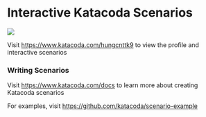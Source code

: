 # Interactive Katacoda Scenarios

[![](http://shields.katacoda.com/katacoda/hungcnttk9/count.svg)](https://www.katacoda.com/hungcnttk9 "Get your profile on Katacoda.com")

Visit https://www.katacoda.com/hungcnttk9 to view the profile and interactive scenarios

### Writing Scenarios
Visit https://www.katacoda.com/docs to learn more about creating Katacoda scenarios

For examples, visit https://github.com/katacoda/scenario-example
